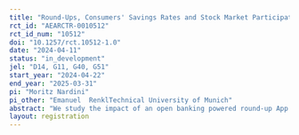 ```yaml
---
title: "Round-Ups, Consumers' Savings Rates and Stock Market Participation: Evidence from FinTech"
rct_id: "AEARCTR-0010512"
rct_id_num: "10512"
doi: "10.1257/rct.10512-1.0"
date: "2024-04-11"
status: "in_development"
jel: "D14, G11, G40, G51"
start_year: "2024-04-22"
end_year: "2025-03-31"
pi: "Moritz Nardini"
pi_other: "Emanuel  RenklTechnical University of Munich"
abstract: "We study the impact of an open banking powered round-up App on consumer spending, saving, and stock market participation using data from a FinTech App. In the first step, we run a panel regression with observational data of existing users. In the second step, we conduct a lab-in-the-field experiment with newly recruited users to establish causality. Study participants are invited to download the App and connect their main bank account, but are not required to use the round-up service. We estimate the effect of the App on consumer financial behavior with transaction and survey data. While round-ups are a standard bank service nowadays, their causal effect has not been investigated yet. We want to close this research gap and contribute to the discussion on how financial technology can be used to promote consumer savings and stock market participation."
layout: registration
---
```


